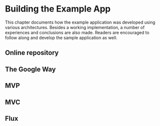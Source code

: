 
# Building the Example App

This chapter documents how the example application was developed using various architectures. 
Besides a working implementation, a number of experiences and conclusions are also made. 
Readers are encouraged to follow along and develop the sample application as well.

## Online repository

## The Google Way

## MVP

## MVC

## Flux

